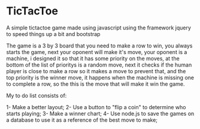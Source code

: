 # TicTacToe
A simple tictactoe game made using javascript using the framework jquery to speed things up a bit and bootstrap

The game is a 3 by 3 board that you need to make a row to win, you always starts the game, next your oponent will make it's move, your oponent is a machine, i designed it so that it has some priority on the moves, at the bottom of the list of prioritys is a random move, next it checks if the human player is close to make a row so it makes a move to prevent that, and the top priority is the winner move, it happens when the machine is missing one to complete a row, so the this is the move that will make it win the game.

My to do list consists of:

1- Make a better layout;
2- Use a button to "flip a coin" to determine who starts playing;
3- Make a winner chart;
4- Use node.js to save the games on a database to use it as a reference of the best move to make;
